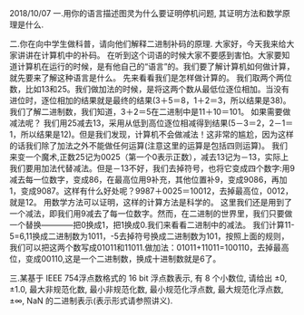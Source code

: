 2018/10/07
一.用你的语言描述图灵为什么要证明停机问题, 其证明方法和数学原理是什么.

二.你在向中学生做科普，请向他们解释二进制补码的原理.
    大家好，今天我来给大家讲讲在计算机中的补码。
    在听到这个词语的时候大家不要感到害怕。大家要知道计算机在运行的时候，是有他自己的“语言”的。我们要了解计算机如何做计算，就先要来了解这种语言是什么。
先来看看我们是怎样做计算的。
    我们取两个两位数，比如13和25。我们做加法的时候，是将这两个数从最低位逐位相加。当没有进位时，逐位相加的结果就是最终的结果(3＋5＝8，1＋2＝3，所以结果是38)。我们了解二进制数，我们知道，3＋2＝5在二进制中是11＋10＝101。
    如果需要做减法呢？
    我们用25减去13，采用从低到高位逐位相减得到结果(5－3＝2，2－1＝1，所以结果是12)。但是我们发现，计算机不会做减法！这非常的尴尬，因为这样的话我们除了加法之外不能做任何运算(注意这里的运算是包括四则运算)。
    我们来变一个魔术,正数25记为0025（第一个0表示正数），减去13记为－13，实际上我们要用加法代替减法。但是－13不好，我们去掉符号，也将它变成四个数字:用9减去每一位数字，变成86，在最高位用9补充，其他位置补9，变成9086，再加1，变成9087。这样有什么好处呢？9987＋0025＝10012，去掉最高位，0012，就是12。
用数学方法可以证明，这样的计算方法是科学的。
    这里我们还是用到了一个减法，即我们用9减去了每一位数字。然而，在二进制的世界里，我们只要做一个替换————把0换成1，把1换成0.我们来看看二进制中的减法。
    我们计算11-5=6,11换成二进制数为1011，-5去掉符号换成二进制数为101，按照上面的规则，我们可以把这两个数写成01011和11011.做加法：01011+11011=100110，去掉最高位，变成00110,这是一个二进制数，换成十进制数就是6了。
    
三.某基于 IEEE 754浮点数格式的 16 bit 浮点数表示, 有 8 个小数位, 请给出 ±0, ±1.0, 最大非规范化数, 最小非规范化数, 最小规范化浮点数, 最大规范化浮点数,±∞, NaN 的二进制表示(表示形式请参照讲义).
